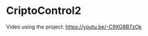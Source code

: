 # CriptoControl2

Video using the project:
<a href="https://youtu.be/-C9XG8B7zOk" target="_blank">https://youtu.be/-C9XG8B7zOk</a>

